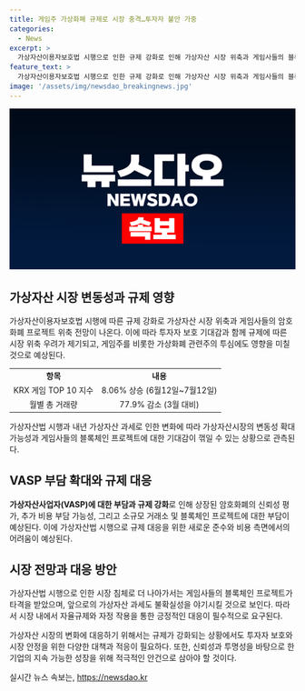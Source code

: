 ```yaml
---
title: 게임주 가상화폐 규제로 시장 충격…투자자 불안 가중
categories:
  - News
excerpt: >
  가상자산이용자보호법 시행으로 인한 규제 강화로 인해 가상자산 시장 위축과 게임사들의 블록체인 프로젝트에 대한 우려가 제기되고 있다. 규제 준수를 위한 부담으로 가상자산사업자에게는 추가 비용 부담 가능성이 거론되고, 게임사들의 블록체인 프로젝트가 타격을 받을 수 있다는 분석이 나오고 있다. 미국, 일본, 독일의 법률 변화로 인한 침체와 비교하여 국내 가상자산 시장의 침체도 우려되고 있으며, 내년에 예정된 가상자산 과세도 악재로 지목되고 있다. Reuters와 Coindesk 등 대형 외신은 이미 관련 기사를 보도했으며, 전세계적으로 이 문제가 주목받고 있다. 제목을 통해 사람들의 호기심을 자극하여 클릭을 유도할 수 있을 것이다.
feature_text: >
  가상자산이용자보호법 시행으로 인한 규제 강화로 인해 가상자산 시장 위축과 게임사들의 블록체인 프로젝트에 대한 우려가 제기되고 있다. 규제 준수를 위한 부담으로 가상자산사업자에게는 추가 비용 부담 가능성이 거론되고, 게임사들의 블록체인 프로젝트가 타격을 받을 수 있다는 분석이 나오고 있다. 미국, 일본, 독일의 법률 변화로 인한 침체와 비교하여 국내 가상자산 시장의 침체도 우려되고 있으며, 내년에 예정된 가상자산 과세도 악재로 지목되고 있다. Reuters와 Coindesk 등 대형 외신은 이미 관련 기사를 보도했으며, 전세계적으로 이 문제가 주목받고 있다. 제목을 통해 사람들의 호기심을 자극하여 클릭을 유도할 수 있을 것이다.
image: '/assets/img/newsdao_breakingnews.jpg'
---
```


<p><img src="/assets/img/newsdao_breakingnews.jpg" alt="bookingtag 속보" /></p>

<h2 data-ke-size="size26">가상자산 시장 변동성과 규제 영향</h2>

<p data-ke-size="size16">가상자산이용자보호법 시행에 따른 규제 강화로 가상자산 시장 위축과 게임사들의 암호화폐 프로젝트 위축 전망이 나온다. 이에 따라 투자자 보호 기대감과 함께 규제에 따른 시장 위축 우려가 제기되고, 게임주를 비롯한 가상화폐 관련주의 투심에도 영향을 미칠 것으로 예상된다.</p>

<table>
  <tr>
    <td style="text-align: center; height: 17px;"><b>항목</b></td>
    <td style="text-align: center; height: 17px;"><b>내용</b></td>
  </tr>
  <tr>
    <td style="text-align: center; height: 17px;">KRX 게임 TOP 10 지수</td>
    <td style="text-align: center; height: 17px;">8.06% 상승 (6월12일~7월12일)</td>
  </tr>
  <tr>
    <td style="text-align: center; height: 17px;">월별 총 거래량</td>
    <td style="text-align: center; height: 17px;">77.9% 감소 (3월 대비)</td>
  </tr>
</table>

<p data-ke-size="size16">가상자산법 시행과 내년 가상자산 과세로 인한 변화에 따라 가상자산시장의 변동성 확대 가능성과 게임사들의 블록체인 프로젝트에 대한 기대감이 꺾일 수 있는 상황으로 관측된다.</p>

<h2 data-ke-size="size26">VASP 부담 확대와 규제 대응</h2>

<p data-ke-size="size16"><b>가상자산사업자(VASP)에 대한 부담과 규제 강화</b>로 인해 상장된 암호화폐의 신뢰성 평가, 추가 비용 부담 가능성, 그리고 소규모 거래소 및 블록체인 프로젝트에 대한 부담이 예상된다. 이에 가상자산법 시행으로 규제 대응을 위한 새로운 준수와 비용 측면에서의 어려움이 예상된다.</p>

<h2 data-ke-size="size26">시장 전망과 대응 방안</h2>

<p data-ke-size="size16">가상자산법 시행으로 인한 시장 침체로 더 나아가서는 게임사들의 블록체인 프로젝트가 타격을 받았으며, 앞으로의 가상자산 과세도 불확실성을 야기시킬 것으로 보인다. 따라서 시장 내에서 자율규제와 자정 작용을 통한 긍정적인 대응이 필수적으로 요구된다.</p>

<p data-ke-size="size16">가상자산 시장의 변화에 대응하기 위해서는 규제가 강화되는 상황에서도 투자자 보호와 시장 안정을 위한 다양한 대책과 적응이 필요하다. 또한, 신뢰성과 투명성을 바탕으로 한 기업의 지속 가능한 성장을 위해 적극적인 안건으로 삼아야 할 것이다.</p>
실시간 뉴스 속보는, <a href="https://newsdao.kr" rel="dofollow">https://newsdao.kr</a>



